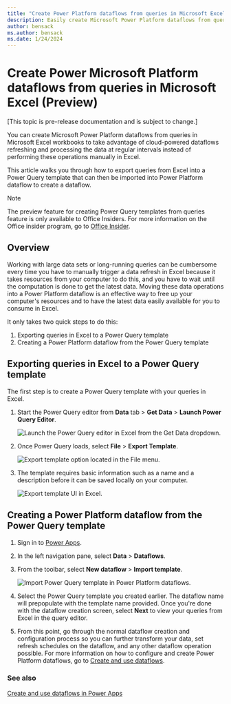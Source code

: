 ```yaml
---
title: "Create Power Platform dataflows from queries in Microsoft Excel (Preview)"
description: Easily create Microsoft Power Platform dataflows from queries in Microsoft Excel.
author: bensack
ms.author: bensack
ms.date: 1/24/2024
---
```


# Create Power Microsoft Platform dataflows from queries in Microsoft Excel (Preview)

[This topic is pre-release documentation and is subject to change.]

You can create Microsoft Power Platform dataflows from queries in Microsoft Excel workbooks to take advantage of cloud-powered dataflows refreshing and processing the data at regular intervals instead of performing these operations manually in Excel.

This article walks you through how to export queries from Excel into a Power Query template that can then be imported into Power Platform dataflow to create a dataflow.

> [!NOTE]
> The preview feature for creating Power Query templates from queries feature is only available to Office Insiders. For more information on the Office insider program, go to [Office Insider](https://insider.office.com).

## Overview

Working with large data sets or long-running queries can be cumbersome every time you have to manually trigger a data refresh in Excel because it takes resources from your computer to do this, and you have to wait until the computation is done to get the latest data. Moving these data operations into a Power Platform dataflow is an effective way to free up your computer's resources and to have the latest data easily available for you to consume in Excel.

It only takes two quick steps to do this:

1. Exporting queries in Excel to a Power Query template
2. Creating a Power Platform dataflow from the Power Query template

## Exporting queries in Excel to a Power Query template

The first step is to create a Power Query template with your queries in Excel.

1. Start the Power Query editor from **Data** tab > **Get Data** > **Launch Power Query Editor**.

    ![Launch the Power Query editor in Excel from the Get Data dropdown.](media/new-dataflow-from-template/excel-launch-pq-editor.png)

2. Once Power Query loads, select **File** > **Export Template**.

    ![Export template option located in the File menu.](media/new-dataflow-from-template/excel-export-template.png "Export template option located in the File menu")

3. The template requires basic information such as a name and a description before it can be saved locally on your computer.

    ![Export template UI in Excel.](media/new-dataflow-from-template/excel-export-template-ui.png "Export template UI in Excel")

## Creating a Power Platform dataflow from the Power Query template

1. Sign in to [Power Apps](https://make.powerapps.com).

2. In the left navigation pane, select **Data** > **Dataflows**.

3. From the toolbar, select **New dataflow** > **Import template**.

    ![Import Power Query template in Power Platform dataflows.](media/new-dataflow-from-template/powerplatform-dataflow-template-import.png "Import Power Query template in Power Platform dataflows")

4. Select the Power Query template you created earlier. The dataflow name will prepopulate with the template name provided. Once you're done with the dataflow creation screen, select **Next** to view your queries from Excel in the query editor.

5. From this point, go through the normal dataflow creation and configuration process so you can further transform your data, set refresh schedules on the dataflow, and any other dataflow operation possible. For more information on how to configure and create Power Platform dataflows, go to [Create and use dataflows](dataflows/create-use.md).

### See also

[Create and use dataflows in Power Apps](/powerapps/maker/common-data-service/create-and-use-dataflows)
